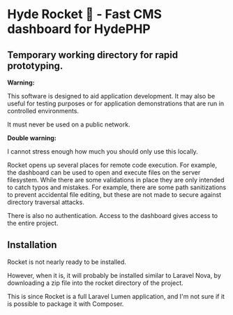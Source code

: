 # Hyde Rocket 🚀 - Fast CMS dashboard for HydePHP

## Temporary working directory for rapid prototyping.

**Warning:**

This software is designed to aid application development.
It may also be useful for testing purposes or for application
demonstrations that are run in controlled environments.

It must never be used on a public network.

**Double warning:**

I cannot stress enough how much you should only use this locally.

Rocket opens up several places for remote code execution.
For example, the dashboard can be used to open and execute
files on the server filesystem. While there are some validations
in place they are only intended to catch typos and mistakes.
For example, there are some path sanitizations to prevent
accidental file editing, but these are not made to secure
against directory traversal attacks.

There is also no authentication. Access to the dashboard
gives access to the entire project.


## Installation

Rocket is not nearly ready to be installed.

However, when it is, it will probably be installed similar to Laravel Nova,
by downloading a zip file into the rocket directory of the project.

This is since Rocket is a full Laravel Lumen application,
and I'm not sure if it is possible to package it with Composer.
